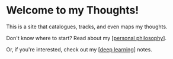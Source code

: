 ---
---

# Welcome to my Thoughts!

This is a site that catalogues, tracks, and even maps my thoughts.

Don't know where to start? Read about my [[personal philosophy]].

Or, if you're interested, check out my [[deep learning]] notes.

[//begin]: # "Autogenerated link references for markdown compatibility"
[personal philosophy]: personal-philosophy "Personal Philosophy"
[deep learning]: deep-learning "Deep Learning"
[//end]: # "Autogenerated link references"